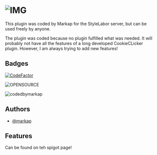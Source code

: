 
# ![IMG](https://i.postimg.cc/T1bHn59t/minecraft-title.png)

This plugin was coded by Markap for the StyleLabor server, but can be used freely by anyone. 

The plugin was coded because no plugin fulfilled what was needed. It will probably not have all the features of a long developed CookieCLicker plugin. However, I am always trying to add new features! 
## Badges

[![CodeFactor](https://www.codefactor.io/repository/github/markaptogo/cookieclicker/badge)](https://www.codefactor.io/repository/github/markaptogo/cookieclicker)

![OPENSOURCE](https://img.shields.io/badge/code-open_source-blue)

![codedbymarkap](https://img.shields.io/badge/coded-by_markap-green)
## Authors

- [@markap](https://github.com/MarkapToGo)


## Features

Can be found on teh spigot page!